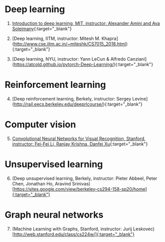 # Deep learning 
1. [Introduction to deep learning, MIT, instructor: Alexander Amini and Ava Soleimany](http://introtodeeplearning.com/){:target="_blank"}
    
2. [Deep learning, IITM, instructor: Mitesh M. Khapra] (http://www.cse.iitm.ac.in/~miteshk/CS7015_2018.html){:target="_blank"}

3. [Deep learning, NYU, instructor: Yann LeCun & Alfredo Canziani] (https://atcold.github.io/pytorch-Deep-Learning/){:target="_blank"}

    
# Reinforcement learning 
4. [Deep reinforcement learning, Berkely, instructor: Sergey Levine] (http://rail.eecs.berkeley.edu/deeprlcourse/){:target="_blank"} 

# Computer vision
5. [Convolutional Neural Networks for Visual Recognition, Stanford, instructor: Fei-Fei Li, Ranjay Krishna, Danfei Xu](http://cs231n.stanford.edu/){:target="_blank"}

# Unsupervised learning
6. (Deep unsupervised learning, Berkely, instructor: Pieter Abbeel, Peter Chen, Jonathan Ho, Aravind Srinivas)[https://sites.google.com/view/berkeley-cs294-158-sp20/home]{:target="_blank"}

# Graph neural networks 
7. (Machine Learning with Graphs, Stanford, instructor: Jurij Leskovec) [http://web.stanford.edu/class/cs224w/]{:target="_blank"}

